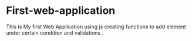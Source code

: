 # First-web-application
This is My first Web  Application using js creating functions to add element under certain condition and validations .
